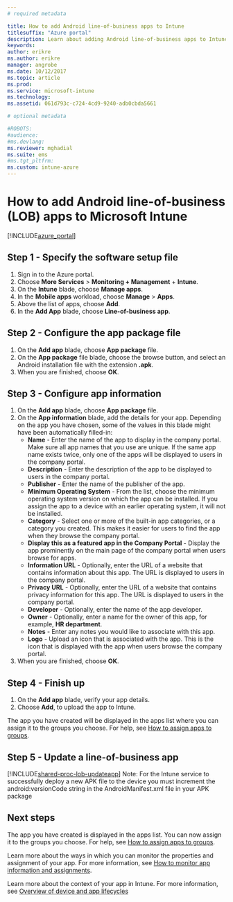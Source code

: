 ```yaml
---
# required metadata

title: How to add Android line-of-business apps to Intune
titlesuffix: "Azure portal"
description: Learn about adding Android line-of-business apps to Intune."
keywords:
author: erikre
ms.author: erikre
manager: angrobe
ms.date: 10/12/2017
ms.topic: article
ms.prod:
ms.service: microsoft-intune
ms.technology:
ms.assetid: 061d793c-c724-4cd9-9240-adb0cbda5661

# optional metadata

#ROBOTS:
#audience:
#ms.devlang:
ms.reviewer: mghadial
ms.suite: ems
#ms.tgt_pltfrm:
ms.custom: intune-azure
---
```


# How to add Android line-of-business (LOB) apps to Microsoft Intune

[!INCLUDE[azure_portal](./includes/azure_portal.md)]


## Step 1 - Specify the software setup file

1. Sign in to the Azure portal.
2. Choose **More Services** > **Monitoring + Management** + **Intune**.
3. On the **Intune** blade, choose **Manage apps**.
4. In the **Mobile apps** workload, choose **Manage** > **Apps**.
5. Above the list of apps, choose **Add**.
6. In the **Add App** blade, choose **Line-of-business app**.

## Step 2 - Configure the app package file

1. On the **Add app** blade, choose **App package** file.
2. On the **App package** file blade, choose the browse button, and select an Android installation file with the extension **.apk**.
3. When you are finished, choose **OK**.


## Step 3 - Configure app information

1. On the **Add app** blade, choose **App package** file.
2. On the **App information** blade, add the details for your app. Depending on the app you have chosen, some of the values in this blade might have been automatically filled-in:
	- **Name** - Enter the name of the app to display in the company portal. Make sure all app names that you use are unique. If the same app name exists twice, only one of the apps will be displayed to users in the company portal.
	- **Description** - Enter the description of the app to be displayed to users in the company portal.
	- **Publisher** - Enter the name of the publisher of the app.
	- **Minimum Operating System** - From the list, choose the minimum operating system version on which the app can be installed. If you assign the app to a device with an earlier operating system, it will not be installed.
	- **Category** - Select one or more of the built-in app categories, or a category you created. This makes it easier for users to find the app when they browse the company portal.
	- **Display this as a featured app in the Company Portal** - Display the app prominently on the main page of the company portal when users browse for apps.
	- **Information URL** - Optionally, enter the URL of a website that contains information about this app. The URL is displayed to users in the company portal.
	- **Privacy URL** - Optionally, enter the URL of a website that contains privacy information for this app. The URL is displayed to users in the company portal.
	- **Developer** - Optionally, enter the name of the app developer.
	- **Owner** - Optionally, enter a name for the owner of this app, for example, **HR department**.
	- **Notes** - Enter any notes you would like to associate with this app.
	- **Logo** - Upload an icon that is associated with the app. This is the icon that is displayed with the app when users browse the company portal.
3. When you are finished, choose **OK**.

## Step 4 - Finish up

1. On the **Add app** blade, verify your app details.
2. Choose **Add**, to upload the app to Intune.

The app you have created will be displayed in the apps list where you can assign it to the groups you choose. For help, see [How to assign apps to groups](apps-deploy.md).

## Step 5 - Update a line-of-business app

[!INCLUDE[shared-proc-lob-updateapp](./includes/shared-proc-lob-updateapp.md)]
Note: For the Intune service to successfully deploy a new APK file to the device you must increment the android:versionCode string in the AndroidManifest.xml file in your APK package

## Next steps

The app you have created is displayed in the apps list. You can now assign it to the groups you choose. For help, see [How to assign apps to groups](apps-deploy.md).

Learn more about the ways in which you can monitor the properties and assignment of your app. For more information, see [How to monitor app information and assignments](apps-monitor.md).

Learn more about the context of your app in Intune. For more information, see [Overview of device and app lifecycles](introduction-device-app-lifecycles.md)
